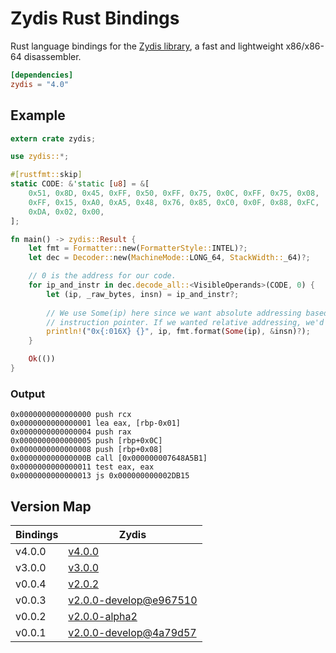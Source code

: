 Zydis Rust Bindings
===================

Rust language bindings for the [Zydis library](https://github.com/zyantific/zydis), a fast and lightweight x86/x86-64 disassembler.

```toml
[dependencies]
zydis = "4.0"
```

## Example
```rust
extern crate zydis;

use zydis::*;

#[rustfmt::skip]
static CODE: &'static [u8] = &[
    0x51, 0x8D, 0x45, 0xFF, 0x50, 0xFF, 0x75, 0x0C, 0xFF, 0x75, 0x08,
    0xFF, 0x15, 0xA0, 0xA5, 0x48, 0x76, 0x85, 0xC0, 0x0F, 0x88, 0xFC,
    0xDA, 0x02, 0x00,
];

fn main() -> zydis::Result {
    let fmt = Formatter::new(FormatterStyle::INTEL)?;
    let dec = Decoder::new(MachineMode::LONG_64, StackWidth::_64)?;

    // 0 is the address for our code.
    for ip_and_instr in dec.decode_all::<VisibleOperands>(CODE, 0) {
        let (ip, _raw_bytes, insn) = ip_and_instr?;
        
        // We use Some(ip) here since we want absolute addressing based on the given
        // instruction pointer. If we wanted relative addressing, we'd use `None` instead.
        println!("0x{:016X} {}", ip, fmt.format(Some(ip), &insn)?);
    }

    Ok(())
}
```

### Output

```text
0x0000000000000000 push rcx
0x0000000000000001 lea eax, [rbp-0x01]
0x0000000000000004 push rax
0x0000000000000005 push [rbp+0x0C]
0x0000000000000008 push [rbp+0x08]
0x000000000000000B call [0x000000007648A5B1]
0x0000000000000011 test eax, eax
0x0000000000000013 js 0x000000000002DB15
```

## Version Map


| Bindings | Zydis                                                                                                      |
|----------|------------------------------------------------------------------------------------------------------------|
| v4.0.0   | [v4.0.0](https://github.com/zyantific/zydis/releases/tag/v4.0.0)                                           |
| v3.0.0   | [v3.0.0](https://github.com/zyantific/zydis/releases/tag/v3.0.0)                                           |
| v0.0.4   | [v2.0.2](https://github.com/zyantific/zydis/tree/v2.0.2)                                                   |
| v0.0.3   | [v2.0.0-develop@e967510](https://github.com/zyantific/zydis/tree/e967510fb251cf39a3556942b58218a9dcac5554) |
| v0.0.2   | [v2.0.0-alpha2](https://github.com/zyantific/zydis/tree/v2.0.0-alpha2)                                     |
| v0.0.1   | [v2.0.0-develop@4a79d57](https://github.com/zyantific/zydis/tree/4a79d5762ea7f15a5961733cc6d3a7704d3d5206) |
